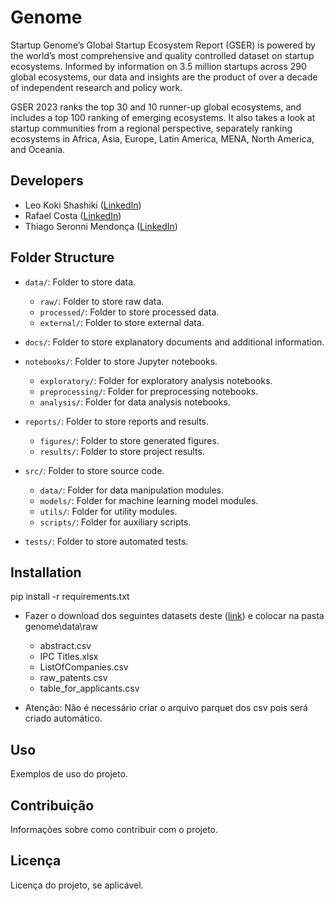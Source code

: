 # Genome

Startup Genome’s Global Startup Ecosystem Report (GSER) is powered by the world’s most comprehensive and quality controlled dataset on startup ecosystems. Informed by information on 3.5 million startups across 290 global ecosystems, our data and insights are the product of over a decade of independent research and policy work.

GSER 2023 ranks the top 30 and 10 runner-up global ecosystems, and includes a top 100 ranking of emerging ecosystems. It also takes a look at startup communities from a regional perspective, separately ranking ecosystems in Africa, Asia, Europe, Latin America, MENA, North America, and Oceania.

## Developers

- Leo Koki Shashiki ([LinkedIn](https://www.linkedin.com/in/leo-koki-shashiki/))
- Rafael Costa ([LinkedIn](https://www.linkedin.com/in/rafael-costa-a642752b/))
- Thiago Seronni Mendonça ([LinkedIn](https://www.linkedin.com/in/thiagoseronni/))

## Folder Structure

- `data/`: Folder to store data.
    - `raw/`: Folder to store raw data.
    - `processed/`: Folder to store processed data.
    - `external/`: Folder to store external data.

- `docs/`: Folder to store explanatory documents and additional information.

- `notebooks/`: Folder to store Jupyter notebooks.
    - `exploratory/`: Folder for exploratory analysis notebooks.
    - `preprocessing/`: Folder for preprocessing notebooks.
    - `analysis/`: Folder for data analysis notebooks.

- `reports/`: Folder to store reports and results.
    - `figures/`: Folder to store generated figures.
    - `results/`: Folder to store project results.

- `src/`: Folder to store source code.
    - `data/`: Folder for data manipulation modules.
    - `models/`: Folder for machine learning model modules.
    - `utils/`: Folder for utility modules.
    - `scripts/`: Folder for auxiliary scripts.

- `tests/`: Folder to store automated tests.


## Installation

pip install -r requirements.txt
- Fazer o download dos seguintes datasets deste ([link](https://drive.google.com/drive/folders/1Mk5qH7iJ5L3BfliJhzjaSjpHYGgeOPHg)) e colocar na pasta genome\data\raw
  - abstract.csv
  - IPC Titles.xlsx
  - ListOfCompanies.csv
  - raw_patents.csv
  - table_for_applicants.csv

- Atenção: Não é necessário criar o arquivo parquet dos csv pois será criado automático.

## Uso

Exemplos de uso do projeto.

## Contribuição

Informações sobre como contribuir com o projeto.

## Licença

Licença do projeto, se aplicável.
